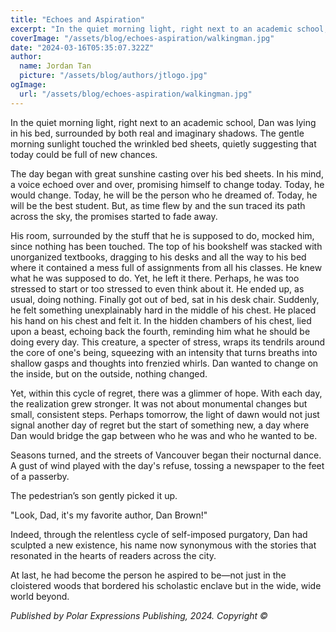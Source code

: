 ```yaml
---
title: "Echoes and Aspiration"
excerpt: "In the quiet morning light, right next to an academic school, Dan was lying in his bed, surrounded by both real and imaginary shadows. The gentle morning sunlight touched the wrinkled bed sheets, quietly suggesting that today could be full of new chances. "
coverImage: "/assets/blog/echoes-aspiration/walkingman.jpg"
date: "2024-03-16T05:35:07.322Z"
author:
  name: Jordan Tan
  picture: "/assets/blog/authors/jtlogo.jpg"
ogImage:
  url: "/assets/blog/echoes-aspiration/walkingman.jpg"
---
```


In the quiet morning light, right next to an academic school, Dan was lying in his bed, surrounded by both real and imaginary shadows. The gentle morning sunlight touched the wrinkled bed sheets, quietly suggesting that today could be full of new chances. 

The day began with great sunshine casting over his bed sheets. In his mind, a voice echoed over and over, promising himself to change today. Today, he would change. Today, he will be the person who he dreamed of. Today, he will be the best student. But, as time flew by and the sun traced its path across the sky, the promises started to fade away. 

His room, surrounded by the stuff that he is supposed to do, mocked him, since nothing has been touched. The top of his bookshelf was stacked with unorganized textbooks, dragging to his desks and all the way to his bed where it contained a mess full of assignments from all his classes. He knew what he was supposed to do. Yet, he left it there. Perhaps, he was too stressed to start or too stressed to even think about it. He ended up, as usual, doing nothing. Finally got out of bed, sat in his desk chair. Suddenly, he felt something unexplainably hard in the middle of his chest. He placed his hand on his chest and felt it. In the hidden chambers of his chest, lied upon a beast, echoing back the fourth, reminding him what he should be doing every day. This creature, a specter of stress, wraps its tendrils around the core of one's being, squeezing with an intensity that turns breaths into shallow gasps and thoughts into frenzied whirls. Dan wanted to change on the inside, but on the outside, nothing changed. 

Yet, within this cycle of regret, there was a glimmer of hope. With each day, the realization grew stronger. It was not about monumental changes but small, consistent steps. Perhaps tomorrow, the light of dawn would not just signal another day of regret but the start of something new, a day where Dan would bridge the gap between who he was and who he wanted to be. 

Seasons turned, and the streets of Vancouver began their nocturnal dance. A gust of wind played with the day's refuse, tossing a newspaper to the feet of a passerby. 

The pedestrian’s son gently picked it up. 

"Look, Dad, it's my favorite author, Dan Brown!" 

Indeed, through the relentless cycle of self-imposed purgatory, Dan had sculpted a new existence, his name now synonymous with the stories that resonated in the hearts of readers across the city. 

At last, he had become the person he aspired to be—not just in the cloistered woods that bordered his scholastic enclave but in the wide, wide world beyond.



*Published by Polar Expressions Publishing, 2024. Copyright ©*

